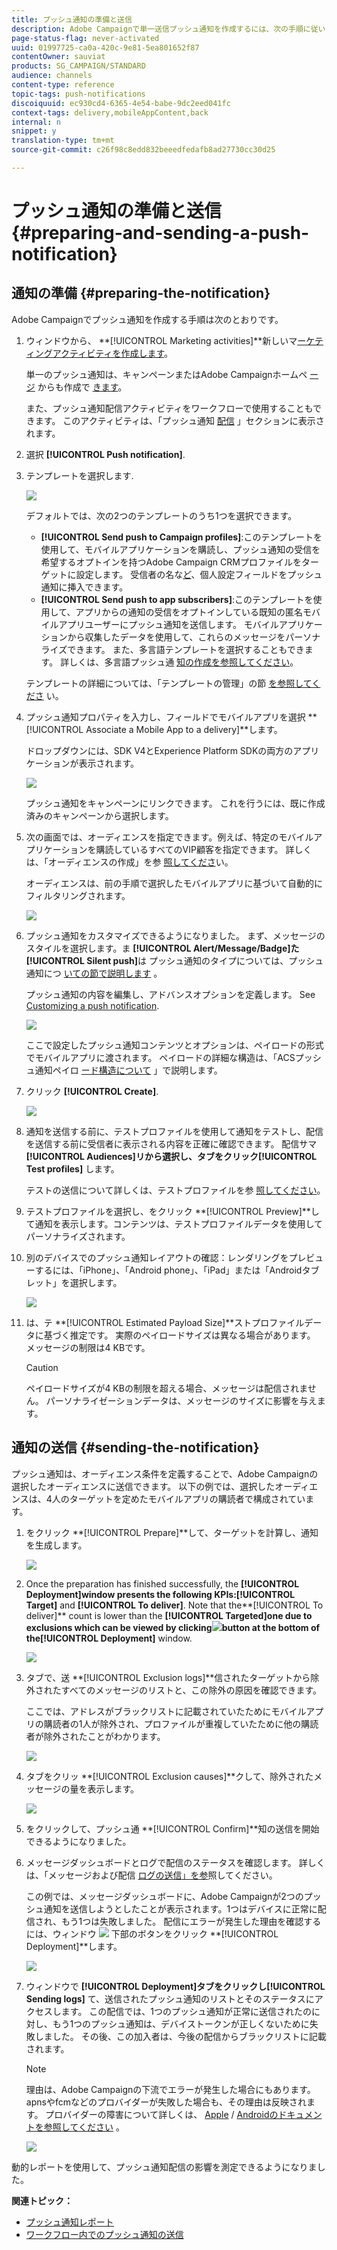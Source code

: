 ```yaml
---
title: プッシュ通知の準備と送信
description: Adobe Campaignで単一送信プッシュ通知を作成するには、次の手順に従います。
page-status-flag: never-activated
uuid: 01997725-ca0a-420c-9e81-5ea801652f87
contentOwner: sauviat
products: SG_CAMPAIGN/STANDARD
audience: channels
content-type: reference
topic-tags: push-notifications
discoiquuid: ec930cd4-6365-4e54-babe-9dc2eed041fc
context-tags: delivery,mobileAppContent,back
internal: n
snippet: y
translation-type: tm+mt
source-git-commit: c26f98c8edd832beeedfedafb8ad27730cc30d25

---
```



# プッシュ通知の準備と送信{#preparing-and-sending-a-push-notification}

## 通知の準備 {#preparing-the-notification}

Adobe Campaignでプッシュ通知を作成する手順は次のとおりです。

1. ウィンドウから、 **[!UICONTROL Marketing activities]**新しいマ[ーケティングアクティビティを作成します](../../start/using/marketing-activities.md#creating-a-marketing-activity)。

   単一のプッシュ通知は、キャンペーンまたはAdobe Campaignホームペ [ージ](../../start/using/marketing-activities.md#creating-a-marketing-activity) からも作成で [きます](../../start/using/interface-description.md#home-page)。

   また、プッシュ通知配信アクティビティをワークフローで使用することもできます。 このアクティビティは、「プッシュ通知 [配信](../../automating/using/push-notification-delivery.md) 」セクションに表示されます。

1. 選択 **[!UICONTROL Push notification]**.
1. テンプレートを選択します.

   ![](assets/push_notif_type.png)

   デフォルトでは、次の2つのテンプレートのうち1つを選択できます。

   * **[!UICONTROL Send push to Campaign profiles]**:このテンプレートを使用して、モバイルアプリケーションを購読し、プッシュ通知の受信を希望するオプトインを持つAdobe Campaign CRMプロファイルをターゲットに設定します。 受信者の名な[ど](../../designing/using/personalization.md#inserting-a-personalization-field)、個人設定フィールドをプッシュ通知に挿入できます。
   * **[!UICONTROL Send push to app subscribers]**:このテンプレートを使用して、アプリからの通知の受信をオプトインしている既知の匿名モバイルアプリユーザーにプッシュ通知を送信します。 モバイルアプリケーションから収集したデータを使用して、これらのメッセージをパーソナライズできます。
   また、多言語テンプレートを選択することもできます。 詳しくは、多言語プッシュ通 [知の作成を参照してください](../../channels/using/creating-a-multilingual-push-notification.md)。

   テンプレートの詳細については、「テンプレートの管理」の節 [を参照してくださ](../../start/using/marketing-activity-templates.md) い。

1. プッシュ通知プロパティを入力し、フィールドでモバイルアプリを選択 **[!UICONTROL Associate a Mobile App to a delivery]**します。

   ドロップダウンには、SDK V4とExperience Platform SDKの両方のアプリケーションが表示されます。

   ![](assets/push_notif_properties.png)

   プッシュ通知をキャンペーンにリンクできます。 これを行うには、既に作成済みのキャンペーンから選択します。

1. 次の画面では、オーディエンスを指定できます。例えば、特定のモバイルアプリケーションを購読しているすべてのVIP顧客を指定できます。 詳しくは、「オーディエンスの作成」を参 [照してくださ](../../audiences/using/creating-audiences.md)い。

   オーディエンスは、前の手順で選択したモバイルアプリに基づいて自動的にフィルタリングされます。

   ![](assets/push_notif_audience.png)

1. プッシュ通知をカスタマイズできるようになりました。 まず、メッセージのスタイルを選択します。ま **[!UICONTROL Alert/Message/Badge]**た**[!UICONTROL Silent push]**&#x200B;は プッシュ通知のタイプについては、プッシュ通知につ [いての節で説明します](../../channels/using/about-push-notifications.md) 。

   プッシュ通知の内容を編集し、アドバンスオプションを定義します。 See [Customizing a push notification](../../channels/using/customizing-a-push-notification.md).

   ![](assets/push_notif_content.png)

   ここで設定したプッシュ通知コンテンツとオプションは、ペイロードの形式でモバイルアプリに渡されます。 ペイロードの詳細な構造は、「ACSプッシュ通知ペイロ [ード構造について](https://helpx.adobe.com/campaign/kb/understanding-campaign-standard-push-notifications-payload-struc.html) 」で説明します。

1. クリック **[!UICONTROL Create]**.

   ![](assets/push_notif_content_2.png)

1. 通知を送信する前に、テストプロファイルを使用して通知をテストし、配信を送信する前に受信者に表示される内容を正確に確認できます。 配信サマ **[!UICONTROL Audiences]**リから選択し、タブをクリック**[!UICONTROL Test profiles]** します。

   テストの送信について詳しくは、テストプロファイルを参 [照してください](../../sending/using/managing-test-profiles-and-sending-proofs.md)。

1. テストプロファイルを選択し、をクリック **[!UICONTROL Preview]**して通知を表示します。コンテンツは、テストプロファイルデータを使用してパーソナライズされます。
1. 別のデバイスでのプッシュ通知レイアウトの確認：レンダリングをプレビューするには、「iPhone」、「Android phone」、「iPad」または「Androidタブレット」を選択します。

   ![](assets/push_notif_preview.png)

1. は、テ **[!UICONTROL Estimated Payload Size]**ストプロファイルデータに基づく推定です。 実際のペイロードサイズは異なる場合があります。 メッセージの制限は4 KBです。

   >[!CAUTION]
   >
   >ペイロードサイズが4 KBの制限を超える場合、メッセージは配信されません。 パーソナライゼーションデータは、メッセージのサイズに影響を与えます。

## 通知の送信 {#sending-the-notification}

プッシュ通知は、オーディエンス条件を定義することで、Adobe Campaignの選択したオーディエンスに送信できます。 以下の例では、選択したオーディエンスは、4人のターゲットを定めたモバイルアプリの購読者で構成されています。

1. をクリック **[!UICONTROL Prepare]**して、ターゲットを計算し、通知を生成します。

   ![](assets/push_send_1.png)

1. Once the preparation has finished successfully, the **[!UICONTROL Deployment]**window presents the following KPIs:**[!UICONTROL Target]** and **[!UICONTROL To deliver]**. Note that the**[!UICONTROL To deliver]** count is lower than the **[!UICONTROL Targeted]**one due to exclusions which can be viewed by clicking![](assets/lp_link_properties.png)button at the bottom of the**[!UICONTROL Deployment]** window.

   ![](assets/push_send_2.png)

1. タブで、送 **[!UICONTROL Exclusion logs]**信されたターゲットから除外されたすべてのメッセージのリストと、この除外の原因を確認できます。

   ここでは、アドレスがブラックリストに記載されていたためにモバイルアプリの購読者の1人が除外され、プロファイルが重複していたために他の購読者が除外されたことがわかります。

   ![](assets/push_send_5.png)

1. タブをクリッ **[!UICONTROL Exclusion causes]**クして、除外されたメッセージの量を表示します。

   ![](assets/push_send_7.png)

1. をクリックして、プッシュ通 **[!UICONTROL Confirm]**知の送信を開始できるようになりました。
1. メッセージダッシュボードとログで配信のステータスを確認します。 詳しくは、「メッセージおよび配信 [ログの送信](../../sending/using/confirming-the-send.md)[」を参](../../sending/using/monitoring-a-delivery.md#delivery-logs)照してください。

   この例では、メッセージダッシュボードに、Adobe Campaignが2つのプッシュ通知を送信しようとしたことが表示されます。1つはデバイスに正常に配信され、もう1つは失敗しました。 配信にエラーが発生した理由を確認するには、ウィンドウ ![](assets/lp_link_properties.png) 下部のボタンをクリック **[!UICONTROL Deployment]**します。

   ![](assets/push_send_4.png)

1. ウィンドウで **[!UICONTROL Deployment]**タブをクリックし**[!UICONTROL Sending logs]** て、送信されたプッシュ通知のリストとそのステータスにアクセスします。 この配信では、1つのプッシュ通知が正常に送信されたのに対し、もう1つのプッシュ通知は、デバイストークンが正しくないために失敗しました。 その後、この加入者は、今後の配信からブラックリストに記載されます。

   >[!NOTE]
   >
   >理由は、Adobe Campaignの下流でエラーが発生した場合にもあります。 apnsやfcmなどのプロバイダーが失敗した場合も、その理由は反映されます。 プロバイダーの障害について詳しくは、 [Apple](https://developer.apple.com/library/content/documentation/NetworkingInternet/Conceptual/RemoteNotificationsPG/CommunicatingwithAPNs.html) / [Androidのドキュメントを参照してください](https://firebase.google.com/docs/cloud-messaging/http-server-ref) 。

   ![](assets/push_send_6.png)

動的レポートを使用して、プッシュ通知配信の影響を測定できるようになりました。

**関連トピック：**

* [プッシュ通知レポート](../../reporting/using/push-notification-report.md)
* [ワークフロー内でのプッシュ通知の送信](../../automating/using/push-notification-delivery.md)

